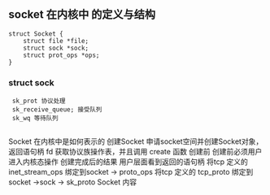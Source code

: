 ## socket 在内核中 的定义与结构

```
struct Socket {
    struct file *file;
    struct sock *sock;
    struct prot_ops *ops;
}
```

### struct sock 
```
 sk_prot 协议处理
 sk_receive_queue; 接受队列
 sk_wq 等待队列
 
```
Socket 在内核中是如何表示的
创建Socket
申请socket空间并创建Socket对象，返回语句柄 fd
获取协议族操作表，并且调用 create 函数
创建前
创建前必须用户进入内核态操作
创建完成后的结果
用户层面看到返回的语句柄
将tcp 定义的 inet_stream_ops 绑定到socket -> proto_ops
将tcp 定义的 tcp_proto 绑定到 socket ->sock -> sk_proto
Socket 内容


